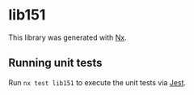 # lib151

This library was generated with [Nx](https://nx.dev).

## Running unit tests

Run `nx test lib151` to execute the unit tests via [Jest](https://jestjs.io).
